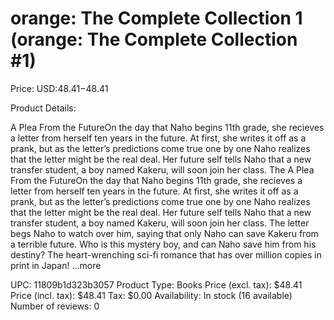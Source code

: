 # orange: The Complete Collection 1 (orange: The Complete Collection #1)

Price: USD:$48.41-$48.41

Product Details:

A Plea From the FutureOn the day that Naho begins 11th grade, she recieves a letter from herself ten years in the future. At first, she writes it off as a prank, but as the letter’s predictions come true one by one Naho realizes that the letter might be the real deal. Her future self tells Naho that a new transfer student, a boy named Kakeru, will soon join her class. The A Plea From the FutureOn the day that Naho begins 11th grade, she recieves a letter from herself ten years in the future. At first, she writes it off as a prank, but as the letter’s predictions come true one by one Naho realizes that the letter might be the real deal. Her future self tells Naho that a new transfer student, a boy named Kakeru, will soon join her class. The letter begs Naho to watch over him, saying that only Naho can save Kakeru from a terrible future. Who is this mystery boy, and can Naho save him from his destiny? The heart-wrenching sci-fi romance that has over million copies in print in Japan! ...more

UPC: 11809b1d323b3057
Product Type: Books
Price (excl. tax): $48.41
Price (incl. tax): $48.41
Tax: $0.00
Availability: In stock (16 available)
Number of reviews: 0
